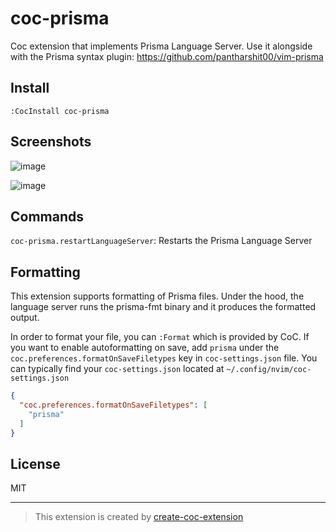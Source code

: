 # coc-prisma

Coc extension that implements Prisma Language Server. Use it alongside with the Prisma syntax plugin: https://github.com/pantharshit00/vim-prisma

## Install

`:CocInstall coc-prisma`


## Screenshots
![image](https://user-images.githubusercontent.com/22195362/85920005-c8faca80-b88d-11ea-9a49-e3ebfad22375.png)

![image](https://user-images.githubusercontent.com/22195362/85920012-d2843280-b88d-11ea-8517-95595c354325.png)

## Commands

`coc-prisma.restartLanguageServer`: Restarts the Prisma Language Server


## Formatting

This extension supports formatting of Prisma files. Under the hood, the language server runs the prisma-fmt binary and it produces the formatted output. 


In order to format your file, you can `:Format` which is provided by CoC. If you want to enable autoformatting on save, add `prisma` under the `coc.preferences.formatOnSaveFiletypes` key in `coc-settings.json` file.  You can typically find your `coc-settings.json` located at `~/.config/nvim/coc-settings.json`

```json
{
  "coc.preferences.formatOnSaveFiletypes": [
    "prisma"
  ]
}

```

## License

MIT

---

> This extension is created by [create-coc-extension](https://github.com/fannheyward/create-coc-extension)
